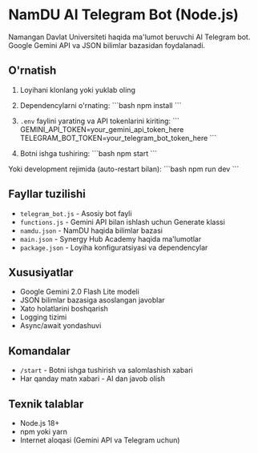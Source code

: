 # NamDU AI Telegram Bot (Node.js)

Namangan Davlat Universiteti haqida ma'lumot beruvchi AI Telegram bot. Google Gemini API va JSON bilimlar bazasidan foydalanadi.

## O'rnatish

1. Loyihani klonlang yoki yuklab oling
2. Dependencylarni o'rnating:
\`\`\`bash
npm install
\`\`\`

3. `.env` faylini yarating va API tokenlarini kiriting:
\`\`\`
GEMINI_API_TOKEN=your_gemini_api_token_here
TELEGRAM_BOT_TOKEN=your_telegram_bot_token_here
\`\`\`

4. Botni ishga tushiring:
\`\`\`bash
npm start
\`\`\`

Yoki development rejimida (auto-restart bilan):
\`\`\`bash
npm run dev
\`\`\`

## Fayllar tuzilishi

- `telegram_bot.js` - Asosiy bot fayli
- `functions.js` - Gemini API bilan ishlash uchun Generate klassi
- `namdu.json` - NamDU haqida bilimlar bazasi
- `main.json` - Synergy Hub Academy haqida ma'lumotlar
- `package.json` - Loyiha konfiguratsiyasi va dependencylar

## Xususiyatlar

- Google Gemini 2.0 Flash Lite modeli
- JSON bilimlar bazasiga asoslangan javoblar
- Xato holatlarini boshqarish
- Logging tizimi
- Async/await yondashuvi

## Komandalar

- `/start` - Botni ishga tushirish va salomlashish xabari
- Har qanday matn xabari - AI dan javob olish

## Texnik talablar

- Node.js 18+ 
- npm yoki yarn
- Internet aloqasi (Gemini API va Telegram uchun)
